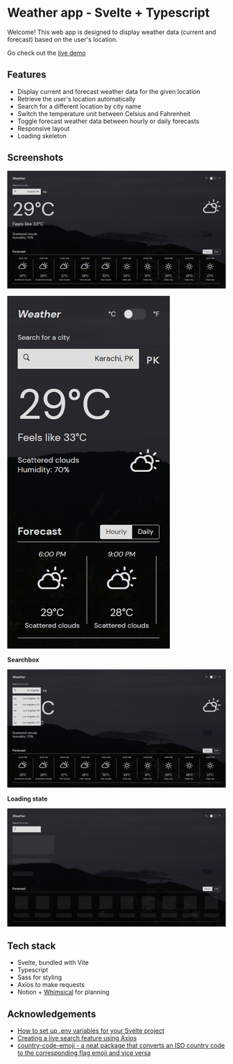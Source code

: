 # Weather app - Svelte + Typescript

Welcome! This web app is designed to display weather data (current and forecast) based on the user's location.

Go check out the [live demo](https://alimansoor-create.github.io/weather-app/)

## Features

- Display current and forecast weather data for the given location
- Retrieve the user's location automatically
- Search for a different location by city name
- Switch the temperature unit between Celsius and Fahrenheit
- Toggle forecast weather data between hourly or daily forecasts
- Responsive layout
- Loading skeleton

## Screenshots

![the app's desktop layout](screenshots/desktop-default.jpeg)

![the app's mobile layout](screenshots/mobile-default.jpeg)

**Searchbox**

![the app's searchbox](screenshots/desktop-searchbox.jpeg)

**Loading state**

![the app's loading state](screenshots/desktop-loading.jpeg)

## Tech stack

- Svelte, bundled with Vite
- Typescript
- Sass for styling
- Axios to make requests
- Notion + [Whimsical](https://whimsical.com/) for planning

## Acknowledgements

- [How to set up .env variables for your Svelte project](https://medium.com/dev-cafe/how-to-setup-env-variables-to-your-svelte-js-app-c1579430f032)
- [Creating a live search feature using Axios](https://www.digitalocean.com/community/tutorials/react-live-search-with-axios)
- [country-code-emoji - a neat package that converts an ISO country code to the corresponding flag emoji and vice versa](https://www.npmjs.com/package/country-code-emoji)
